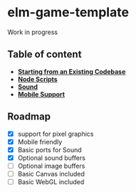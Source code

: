 # elm-game-template

Work in progress

## Table of content

* [**Starting from an Existing Codebase**](docs/MigrateExistingCode.md)
* [**Node Scripts**](docs/Scripts.md)
* [**Sound**](docs/Sound.md)
* [**Mobile Support**](docs/MobileSupport.md)


## Roadmap

- [x] support for pixel graphics
- [x] Mobile friendly
- [x] Basic ports for Sound
- [x] Optional sound buffers
- [ ] Optional image buffers
- [ ] Basic Canvas included
- [ ] Basic WebGL included